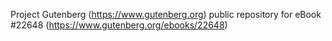Project Gutenberg (https://www.gutenberg.org) public repository for eBook #22648 (https://www.gutenberg.org/ebooks/22648)
